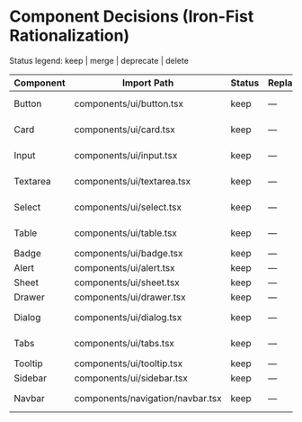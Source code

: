# Component Decisions (Iron-Fist Rationalization)

Status legend: keep | merge | deprecate | delete

| Component | Import Path | Status | Replacement | Notes |
|---|---|---|---|---|
| Button | components/ui/button.tsx | keep | — | Core CTA; enforce globals.css tokens |
| Card | components/ui/card.tsx | keep | — | Elevation via --shadow-purple-* |
| Input | components/ui/input.tsx | keep | — | Dark defaults + focus ring tokens |
| Textarea | components/ui/textarea.tsx | keep | — | Tokenized borders/background |
| Select | components/ui/select.tsx | keep | — | Radix wrapper; theme mapped |
| Table | components/ui/table.tsx | keep | — | Hover/zebra via tokens |
| Badge | components/ui/badge.tsx | keep | — | No inline hex |
| Alert | components/ui/alert.tsx | keep | — | a11y roles + tokens |
| Sheet | components/ui/sheet.tsx | keep | — | Overlay tokens |
| Drawer | components/ui/drawer.tsx | keep | — | Same as Sheet |
| Dialog | components/ui/dialog.tsx | keep | — | Focus trap + reduced motion |
| Tabs | components/ui/tabs.tsx | keep | — | Indicator color tokens |
| Tooltip | components/ui/tooltip.tsx | keep | — | Content tokens |
| Sidebar | components/ui/sidebar.tsx | keep | — | Keyboard nav |
| Navbar | components/navigation/navbar.tsx | keep | — | Theming compliance |
